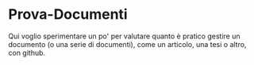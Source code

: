 # Prova-Documenti

Qui voglio sperimentare un po' per valutare quanto è pratico gestire un documento (o una serie di documenti), come un articolo, una tesi o altro, con github.
